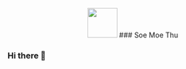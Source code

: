 <p align="center"><a href="https://soemoethu.pages.dev/" target="_blank"><img src="https://github.com/thafanseid/soemoethu/blob/main/public/logo.png" width="60" height="60"></a> ### Soe Moe Thu </p>

### Hi there 👋

<!--
**thafanseid/thafanseid** is a ✨ _special_ ✨ repository because its `README.md` (this file) appears on your GitHub profile.

Here are some ideas to get you started:

- 🔭 I’m currently working on ...
- 🌱 I’m currently learning ...
- 👯 I’m looking to collaborate on ...
- 🤔 I’m looking for help with ...
- 💬 Ask me about ...
- 📫 How to reach me: ...
- 😄 Pronouns: ...
- ⚡ Fun fact: ...
-->
